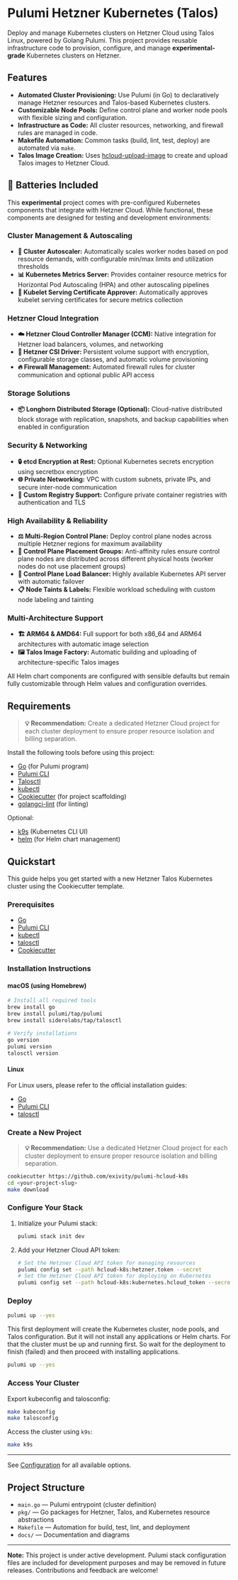 # Pulumi Hetzner Kubernetes (Talos)

Deploy and manage Kubernetes clusters on Hetzner Cloud using Talos Linux, powered by Golang Pulumi. This project provides reusable infrastructure code to provision, configure, and manage **experimental-grade** Kubernetes clusters on Hetzner.

## Features

- **Automated Cluster Provisioning:** Use Pulumi (in Go) to declaratively manage Hetzner resources and Talos-based Kubernetes clusters.
- **Customizable Node Pools:** Define control plane and worker node pools with flexible sizing and configuration.
- **Infrastructure as Code:** All cluster resources, networking, and firewall rules are managed in code.
- **Makefile Automation:** Common tasks (build, lint, test, deploy) are automated via `make`.
- **Talos Image Creation:** Uses [hcloud-upload-image](https://github.com/apricote/hcloud-upload-image) to create and upload Talos images to Hetzner Cloud.

## 🔋 Batteries Included

This **experimental** project comes with pre-configured Kubernetes components that integrate with Hetzner Cloud. While functional, these components are designed for testing and development environments:

### **Cluster Management & Autoscaling**

- **🚀 Cluster Autoscaler:** Automatically scales worker nodes based on pod resource demands, with configurable min/max limits and utilization thresholds
- **📊 Kubernetes Metrics Server:** Provides container resource metrics for Horizontal Pod Autoscaling (HPA) and other autoscaling pipelines
- **🔐 Kubelet Serving Certificate Approver:** Automatically approves kubelet serving certificates for secure metrics collection

### **Hetzner Cloud Integration**

- **☁️ Hetzner Cloud Controller Manager (CCM):** Native integration for Hetzner load balancers, volumes, and networking
- **💾 Hetzner CSI Driver:** Persistent volume support with encryption, configurable storage classes, and automatic volume provisioning
- **🔥 Firewall Management:** Automated firewall rules for cluster communication and optional public API access

### **Storage Solutions**

- **📦 Longhorn Distributed Storage (Optional):** Cloud-native distributed block storage with replication, snapshots, and backup capabilities when enabled in configuration

### **Security & Networking**

- **🔒 etcd Encryption at Rest:** Optional Kubernetes secrets encryption using secretbox encryption
- **🌐 Private Networking:** VPC with custom subnets, private IPs, and secure inter-node communication
- **🔧 Custom Registry Support:** Configure private container registries with authentication and TLS

### **High Availability & Reliability**

- **⚖️ Multi-Region Control Plane:** Deploy control plane nodes across multiple Hetzner regions for maximum availability
- **🔄 Control Plane Placement Groups:** Anti-affinity rules ensure control plane nodes are distributed across different physical hosts (worker nodes do not use placement groups)
- **🎯 Control Plane Load Balancer:** Highly available Kubernetes API server with automatic failover
- **📋 Node Taints & Labels:** Flexible workload scheduling with custom node labeling and tainting

### **Multi-Architecture Support**

- **🏗️ ARM64 & AMD64:** Full support for both x86_64 and ARM64 architectures with automatic image selection
- **🖼️ Talos Image Factory:** Automatic building and uploading of architecture-specific Talos images

All Helm chart components are configured with sensible defaults but remain fully customizable through Helm values and configuration overrides.

## Requirements

> **💡 Recommendation:** Create a dedicated Hetzner Cloud project for each cluster deployment to ensure proper resource isolation and billing separation.

Install the following tools before using this project:

- [Go](https://golang.org/) (for Pulumi program)
- [Pulumi CLI](https://www.pulumi.com/docs/get-started/install/)
- [Talosctl](https://www.talos.dev/docs/latest/introduction/installation/)
- [kubectl](https://kubernetes.io/docs/tasks/tools/)
- [Cookiecutter](https://cookiecutter.readthedocs.io/en/latest/) (for project scaffolding)
- [golangci-lint](https://golangci-lint.run/) (for linting)

Optional:

- [k9s](https://k9scli.io/) (Kubernetes CLI UI)
- [helm](https://helm.sh/) (for Helm chart management)

## Quickstart

This guide helps you get started with a new Hetzner Talos Kubernetes cluster using the Cookiecutter template.

### Prerequisites

- [Go](https://go.dev/doc/install)
- [Pulumi CLI](www.pulumi.com/docs/iac/download-install/)
- [kubectl](https://kubernetes.io/docs/tasks/tools/install-kubectl-linux/)
- [talosctl](https://www.talos.dev/v1.10/talos-guides/install/talosctl/)
- [Cookiecutter](https://cookiecutter.readthedocs.io/en/latest/README.html#installation)

### Installation Instructions

#### macOS (using Homebrew)

```sh
# Install all required tools
brew install go
brew install pulumi/tap/pulumi
brew install siderolabs/tap/talosctl

# Verify installations
go version
pulumi version
talosctl version
```

#### Linux

For Linux users, please refer to the official installation guides:

- [Go](https://go.dev/doc/install)
- [Pulumi CLI](https://www.pulumi.com/docs/install/)
- [talosctl](https://www.talos.dev/v1.10/talos-guides/install/talosctl/)

### Create a New Project

> **💡 Recommendation:** Use a dedicated Hetzner Cloud project for each cluster deployment to ensure proper resource isolation and billing separation.

```sh
cookiecutter https://github.com/exivity/pulumi-hcloud-k8s
cd <your-project-slug>
make download
```

### Configure Your Stack

1. Initialize your Pulumi stack:

   ```sh
   pulumi stack init dev
   ```

2. Add your Hetzner Cloud API token:

   ```sh
   # Set the Hetzner Cloud API token for managing resources
   pulumi config set --path hcloud-k8s:hetzner.token --secret
   # Set the Hetzner Cloud API token for deploying on Kubernetes
   pulumi config set --path hcloud-k8s:kubernetes.hcloud_token --secret
   ```

### Deploy

```sh
pulumi up --yes
```

This first deployment will create the Kubernetes cluster, node pools, and Talos configuration. But it will not install any applications or Helm charts.
For that the cluster must be up and running first. So wait for the deployment to finish (failed) and then proceed with installing applications.

```sh
pulumi up --yes
```

### Access Your Cluster

Export kubeconfig and talosconfig:

```sh
make kubeconfig
make talosconfig
```

Access the cluster using `k9s`:

```sh
make k9s
```

---
See [Configuration](docs/configuration.md) for all available options.

## Project Structure

- `main.go` — Pulumi entrypoint (cluster definition)
- `pkg/` — Go packages for Hetzner, Talos, and Kubernetes resource abstractions
- `Makefile` — Automation for build, test, lint, and deployment
- `docs/` — Documentation and diagrams

---

**Note:** This project is under active development. Pulumi stack configuration files are included for development purposes and may be removed in future releases. Contributions and feedback are welcome!
